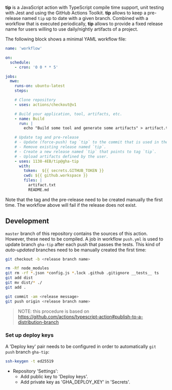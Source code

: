 **tip** is a JavaScript action with TypeScript compile time support, unit testing with Jest and using the GitHub Actions Toolkit. **tip** allows to keep a pre-release named `tip` up to date with a given branch. Combined with a workflow that is executed periodically, **tip** allows to provide a fixed release name for users willing to use daily/nightly artifacts of a project.

The following block shows a minimal YAML workflow file:

```yml
name: 'workflow'

on:
  schedule:
    - cron: '0 0 * * 5'

jobs:
  mwe:
    runs-on: ubuntu-latest
    steps:

    # Clone repository
    - uses: actions/checkout@v1

    # Build your application, tool, artifacts, etc.
    - name: Build
      run: |
        echo "Build some tool and generate some artifacts" > artifact.txt

    # Update tag and pre-release
    # - Update (force-push) tag `tip` to the commit that is used in the workflow.
    # - Remove existing release named `tip`.
    # - Create a new release named `tip` that points to tag `tip`.
    # - Upload artifacts defined by the user.
    - uses: 1138-4EB/tip@gha-tip
      with:
        token:  ${{ secrets.GITHUB_TOKEN }}
        cwd: ${{ github.workspace }}
        files: |
          artifact.txt
          README.md
```

Note that the tag and the pre-release need to be created manually the first time. The workflow above will fail if the release does not exist.

## Development

`master` branch of this repository contains the sources of this action. However, these need to be compiled. A job in workflow `push.yml` is used to update branch `gha-tip` after each push that passes the tests. This kind of *auto-updated* branches need to be manually created the first time:

```bash
git checkout -b <release branch name>

rm -Rf node_modules
git rm -rf *.json *config.js *.lock .github .gitignore __tests__ ts
git add dist
git mv dist/* ./
git add .

git commit -am <release message>
git push origin <release branch name>
```

> NOTE: this procedure is based on https://github.com/actions/typescript-action#publish-to-a-distribution-branch

### Set up deploy keys

A 'Deploy key' pair needs to be configured in order to automatically `git push` branch `gha-tip`:

```sh
ssh-keygen -t ed25519
```
- Repository 'Settings':
  - Add public key to 'Deploy keys'.
  - Add private key as 'GHA_DEPLOY_KEY' in 'Secrets'.
